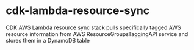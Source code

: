 # cdk-lambda-resource-sync
CDK AWS Lambda resource sync stack pulls specifically tagged AWS resource information from AWS ResourceGroupsTaggingAPI service and stores them in a DynamoDB table
